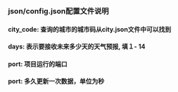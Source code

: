 ### json/config.json配置文件说明
#### city_code: 查询的城市的城市码从city.json文件中可以找到
#### days: 表示要接收未来多少天的天气预报, 填１- 14
#### port: 项目运行的端口
#### port: 多久更新一次数据，单位为秒
